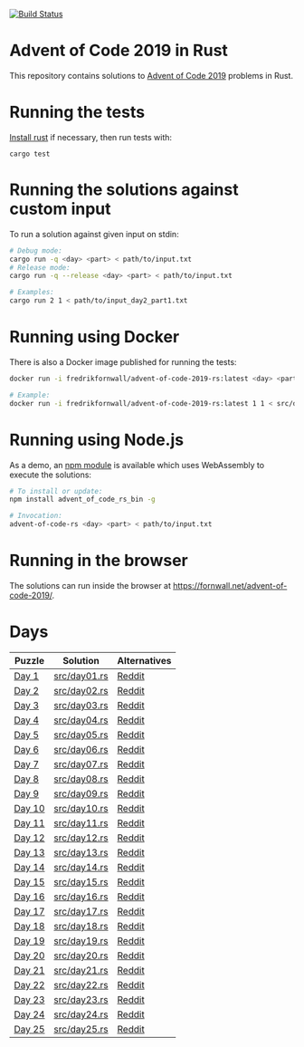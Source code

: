 [![Build Status](https://travis-ci.org/fornwall/advent-of-code-2019-rs.svg?branch=master)](https://travis-ci.org/fornwall/advent-of-code-2019-rs)

# Advent of Code 2019 in Rust
This repository contains solutions to [Advent of Code 2019](https://adventofcode.com/2019) problems in Rust.

# Running the tests
[Install rust](https://www.rust-lang.org/tools/install) if necessary, then run tests with:

```
cargo test
```

# Running the solutions against custom input
To run a solution against given input on stdin:

```sh
# Debug mode:
cargo run -q <day> <part> < path/to/input.txt
# Release mode:
cargo run -q --release <day> <part> < path/to/input.txt

# Examples:
cargo run 2 1 < path/to/input_day2_part1.txt
```

# Running using Docker
There is also a Docker image published for running the tests:

```sh
docker run -i fredrikfornwall/advent-of-code-2019-rs:latest <day> <part> < path/to/input.txt

# Example:
docker run -i fredrikfornwall/advent-of-code-2019-rs:latest 1 1 < src/day1_input.txt
```

# Running using Node.js
As a demo, an [npm module](https://www.npmjs.com/package/advent_of_code_rs) is available which uses WebAssembly to execute the solutions:

```sh
# To install or update:
npm install advent_of_code_rs_bin -g

# Invocation:
advent-of-code-rs <day> <part> < path/to/input.txt
```

# Running in the browser
The solutions can run inside the browser at https://fornwall.net/advent-of-code-2019/.

# Days
| Puzzle                                         | Solution                     | Alternatives |
| ---------------------------------------------- | ---------------------------- | ------------ |
| [Day 1](https://adventofcode.com/2019/day/1)   | [src/day01.rs](src/day01.rs) | [Reddit](https://www.reddit.com/r/adventofcode/comments/e4axxe/2019_day_1_solutions/)
| [Day 2](https://adventofcode.com/2019/day/2)   | [src/day02.rs](src/day02.rs) | [Reddit](https://www.reddit.com/r/adventofcode/comments/e4u0rw/2019_day_2_solutions/)
| [Day 3](https://adventofcode.com/2019/day/3)   | [src/day03.rs](src/day03.rs) | [Reddit](https://www.reddit.com/r/adventofcode/comments/e5bz2w/2019_day_3_solutions/)
| [Day 4](https://adventofcode.com/2019/day/4)   | [src/day04.rs](src/day04.rs) | [Reddit](https://www.reddit.com/r/adventofcode/comments/e5u5fv/2019_day_4_solutions/)
| [Day 5](https://adventofcode.com/2019/day/5)   | [src/day05.rs](src/day05.rs) | [Reddit](https://www.reddit.com/r/adventofcode/comments/e6carb/2019_day_5_solutions/)
| [Day 6](https://adventofcode.com/2019/day/6)   | [src/day06.rs](src/day06.rs) | [Reddit](https://www.reddit.com/r/adventofcode/comments/e6tyva/2019_day_6_solutions/)
| [Day 7](https://adventofcode.com/2019/day/7)   | [src/day07.rs](src/day07.rs) | [Reddit](https://www.reddit.com/r/adventofcode/comments/e7a4nj/2019_day_7_solutions/)
| [Day 8](https://adventofcode.com/2019/day/8)   | [src/day08.rs](src/day08.rs) | [Reddit](https://www.reddit.com/r/adventofcode/comments/e7pkmt/2019_day_8_solutions/)
| [Day 9](https://adventofcode.com/2019/day/9)   | [src/day09.rs](src/day09.rs) | [Reddit](https://www.reddit.com/r/adventofcode/comments/e85b6d/2019_day_9_solutions/)
| [Day 10](https://adventofcode.com/2019/day/10) | [src/day10.rs](src/day10.rs) | [Reddit](https://www.reddit.com/r/adventofcode/comments/e8m1z3/2019_day_10_solutions/)
| [Day 11](https://adventofcode.com/2019/day/11) | [src/day11.rs](src/day11.rs) | [Reddit](https://www.reddit.com/r/adventofcode/comments/e92jm2/2019_day_11_solutions/)
| [Day 12](https://adventofcode.com/2019/day/12) | [src/day12.rs](src/day12.rs) | [Reddit](https://www.reddit.com/r/adventofcode/comments/e9j0ve/2019_day_12_solutions/)
| [Day 13](https://adventofcode.com/2019/day/13) | [src/day13.rs](src/day13.rs) | [Reddit](https://www.reddit.com/r/adventofcode/comments/e9zgse/2019_day_13_solutions/)
| [Day 14](https://adventofcode.com/2019/day/14) | [src/day14.rs](src/day14.rs) | [Reddit](https://www.reddit.com/r/adventofcode/comments/eafj32/2019_day_14_solutions/)
| [Day 15](https://adventofcode.com/2019/day/15) | [src/day15.rs](src/day15.rs) | [Reddit](https://www.reddit.com/r/adventofcode/comments/XXX/2019_day_15_solutions/)
| [Day 16](https://adventofcode.com/2019/day/16) | [src/day16.rs](src/day16.rs) | [Reddit](https://www.reddit.com/r/adventofcode/comments/XXX/2019_day_16_solutions/)
| [Day 17](https://adventofcode.com/2019/day/17) | [src/day17.rs](src/day17.rs) | [Reddit](https://www.reddit.com/r/adventofcode/comments/XXX/2019_day_17_solutions/)
| [Day 18](https://adventofcode.com/2019/day/18) | [src/day18.rs](src/day18.rs) | [Reddit](https://www.reddit.com/r/adventofcode/comments/XXX/2019_day_18_solutions/)
| [Day 19](https://adventofcode.com/2019/day/19) | [src/day19.rs](src/day19.rs) | [Reddit](https://www.reddit.com/r/adventofcode/comments/XXX/2019_day_19_solutions/)
| [Day 20](https://adventofcode.com/2019/day/20) | [src/day20.rs](src/day20.rs) | [Reddit](https://www.reddit.com/r/adventofcode/comments/XXX/2017_day_20_solutions/)
| [Day 21](https://adventofcode.com/2019/day/21) | [src/day21.rs](src/day21.rs) | [Reddit](https://www.reddit.com/r/adventofcode/comments/XXX/2019_day_21_solutions/)
| [Day 22](https://adventofcode.com/2019/day/22) | [src/day22.rs](src/day22.rs) | [Reddit](https://www.reddit.com/r/adventofcode/comments/XXX/2019_day_22_solutions/)
| [Day 23](https://adventofcode.com/2019/day/23) | [src/day23.rs](src/day23.rs) | [Reddit](https://www.reddit.com/r/adventofcode/comments/XXX/2019_day_23_solutions/)
| [Day 24](https://adventofcode.com/2019/day/24) | [src/day24.rs](src/day24.rs) | [Reddit](https://www.reddit.com/r/adventofcode/comments/XXX/2019_day_24_solutions/)
| [Day 25](https://adventofcode.com/2019/day/25) | [src/day25.rs](src/day25.rs) | [Reddit](https://www.reddit.com/r/adventofcode/comments/XXX/2019_day_25_solutions/)
